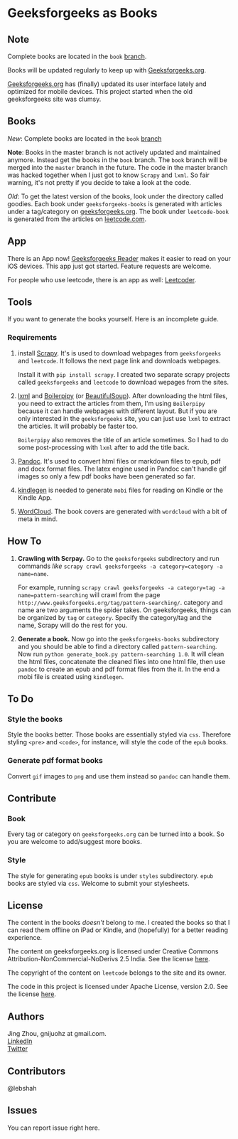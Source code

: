 # Geeksforgeeks as Books


## Note

Complete books are located in the `book` [branch](https://github.com/gnijuohz/geeksforgeeks-as-books/tree/book).

Books will be updated regularly to keep up with [Geeksforgeeks.org](http://geeksforgeeks.org).

[Geeksforgeeks.org](http://geeksforgeeks.org) has (finally) updated its user interface lately and optimized for mobile devices. This project started when the old geeksforgeeks site was clumsy.

## Books

*New*: Complete books are located in the `book` [branch](https://github.com/gnijuohz/geeksforgeeks-as-books/tree/book)

**Note**: Books in the master branch is not actively updated and maintained anymore. Instead get the books in the `book` branch. The `book` branch will be merged into the `master` branch in the future. The code in the master branch was hacked together when I just got to know `Scrapy` and `lxml`. So fair warning, it's not pretty if you decide to take a look at the code.

*Old*: To get the latest version of the books, look under the directory called goodies. Each book under `geeksforgeeks-books` is generated with articles under a tag/category on [geeksforgeeks.org][1]. The book under `leetcode-book` is generated from the articles on [leetcode.com](http://leetcode.com/).


## App

There is an App now! [Geeksforgeeks Reader](https://itunes.apple.com/us/app/geekreader/id991254978?ls=1&mt=8) makes it easier to read on your iOS devices. This app just got started. Feature requests are welcome.

For people who use leetcode, there is an app as well: [Leetcoder](https://itunes.apple.com/us/app/leetcoder/id1069760709?mt=8).

## Tools

If you want to generate the books yourself. Here is an incomplete guide.

### Requirements

1. install [Scrapy][2]. It's is used to download webpages from `geeksforgeeks` and `leetcode`. It follows the next page link and downloads webpages.

    Install it with `pip install scrapy`. I created two separate scrapy projects called `geeksforgeeks` and `leetcode` to download wepages from the sites.

2. [lxml][10] and [Boilerpipy][6] (or [BeautifulSoup][11]). After downloading the html files, you need to extract the articles from them, I'm using `Boilerpipy` because it can handle webpages with different layout. But if you are only interested in the `geeksforgeeks` site, you can just use `lxml` to extract the articles. It will probably be faster too.

    `Boilerpipy` also removes the title of an article sometimes. So I had to do some post-processing with `lxml` after to add the title back.

3. [Pandoc][3]. It's used to convert html files or markdown files to epub, pdf and docx format files. The latex engine used in Pandoc can't handle gif images so only a few pdf books have been generated so far.

4. [kindlegen][4] is needed to generate `mobi` files for reading on Kindle or the Kindle App.
5. [WordCloud][5]. The book covers are generated with `wordcloud` with a bit of meta in mind.

## How To

1. **Crawling with Scrpay.** Go to the `geeksforgeeks` subdirectory and run commands *like* `scrapy crawl geeksforgeeks -a category=category -a name=name`.

    For example, running `scrapy crawl geeksforgeeks -a category=tag -a name=pattern-searching` will crawl from the page `http://www.geeksforgeeks.org/tag/pattern-searching/`. category and name are two arguments the spider takes. On geeksforgeeks, things can be organized by `tag` or `category`. Specify the category/tag and the name, Scrapy will do the rest for you.

2. **Generate a book.** Now go into the `geeksforgeeks-books` subdirectory and you should be able to find a directory called `pattern-searching`. Now run `python generate_book.py pattern-searching 1.0`. It will clean the html files, concatenate the cleaned files into one html file, then use `pandoc` to create an epub and pdf format files from the it. In the end a mobi file is created using `kindlegen`.


## To Do

### Style the books
Style the books better. Those books are essentially styled via `css`. Therefore styling `<pre>` and `<code>`, for instance, will style the code of the `epub` books.

### Generate pdf format books
Convert `gif` images to `png` and use them instead so `pandoc` can handle them.

## Contribute

### Book

Every tag or category on `geeksforgeeks.org` can be turned into a book. So you are welcome to add/suggest more books.

### Style

The style for generating `epub` books is under `styles` subdirectory. `epub` books are styled via `css`. Welcome to submit your stylesheets.

## License

The content in the books *doesn't* belong to me. I created the books so that I can read them offline on iPad or Kindle, and (hopefully) for a better reading experience.

The content on geeksforgeeks.org is licensed under Creative Commons
Attribution-NonCommercial-NoDerivs 2.5 India. See the license [here][7].

The copyright of the content on `leetcode` belongs to the site and its owner.

The code in this project is licensed under Apache License, version 2.0. See the
license [here][8].


## Authors

Jing Zhou, gnijuohz at gmail.com.  
[LinkedIn](https://www.linkedin.com/in/gnijuohz)  
[Twitter](https://twitter.com/gnijuohz)

## Contributors

@lebshah

## Issues

You can report issue right here.


[1]:http://www.geeksforgeeks.org/
[2]:http://scrapy.org/
[3]:http://johnmacfarlane.net/pandoc/
[4]:http://www.amazon.com/gp/feature.html?docId=1000765211
[5]:https://github.com/amueller/word_cloud
[6]:https://github.com/harshavardhana/boilerpipy
[7]:http://creativecommons.org/licenses/by-nc-nd/2.5/in/deed.en_US
[8]:http://www.apache.org/licenses/LICENSE-2.0
[9]:http://www.gfgreader.info/
[10]:http://lxml.de/
[11]:http://www.crummy.com/software/BeautifulSoup/
[12]:https://github.com/gnijuohz/geeksforgeeks-as-books/releases/latest
